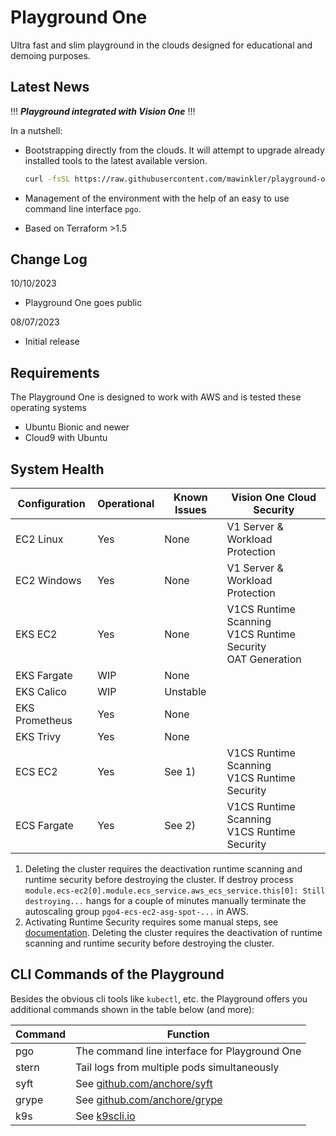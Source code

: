 # Playground One

Ultra fast and slim playground in the clouds designed for educational and demoing purposes.

## Latest News

!!! ***Playground integrated with Vision One*** !!!

In a nutshell:

- Bootstrapping directly from the clouds. It will attempt to upgrade already installed tools to the latest available version.  

  ```sh
  curl -fsSL https://raw.githubusercontent.com/mawinkler/playground-one/main/bin/pgo | bash && exit
  ```

- Management of the environment with the help of an easy to use command line interface `pgo`.
- Based on Terraform >1.5

## Change Log

10/10/2023

- Playground One goes public

08/07/2023

- Initial release

## Requirements

The Playground One is designed to work with AWS and is tested these operating systems

- Ubuntu Bionic and newer
- Cloud9 with Ubuntu

## System Health

Configuration | Operational | Known Issues | Vision One Cloud Security
------------- | ----------- | ------------ | ----------------------------------------------------------------
EC2 Linux     | Yes         | None         | V1 Server & Workload Protection
EC2 Windows   | Yes         | None         | V1 Server & Workload Protection
EKS EC2       | Yes         | None         | V1CS Runtime Scanning<br>V1CS Runtime Security<br>OAT Generation
EKS Fargate   | WIP         | None         |
EKS Calico    | WIP         | Unstable     |
EKS Prometheus| Yes         | None         |
EKS Trivy     | Yes         | None         |
ECS EC2       | Yes         | See 1)       | V1CS Runtime Scanning<br>V1CS Runtime Security
ECS Fargate   | Yes         | See 2)       | V1CS Runtime Scanning<br>V1CS Runtime Security

1) Deleting the cluster requires the deactivation runtime scanning and runtime security before destroying the cluster. If destroy process `module.ecs-ec2[0].module.ecs_service.aws_ecs_service.this[0]: Still destroying...` hangs for a couple of minutes manually terminate the autoscaling group `pgo4-ecs-ec2-asg-spot-...` in AWS.
2) Activating Runtime Security requires some manual steps, see [documentation](https://docs.trendmicro.com/en-us/enterprise/trend-vision-one/cloudsecurityoperati/about-container-secu/next-steps/containerinventory/ecs-fargate-deployme/ecs-fargate-add.aspx). Deleting the cluster requires the deactivation of runtime scanning and runtime security before destroying the cluster.

## CLI Commands of the Playground

Besides the obvious cli tools like `kubectl`, etc. the Playground offers you additional commands shown in the table below (and more):

Command | Function
------- | --------
pgo | The command line interface for Playground One
stern | Tail logs from multiple pods simultaneously
syft | See [github.com/anchore/syft](https://github.com/anchore/syft)
grype | See [github.com/anchore/grype](https://github.com/anchore/grype)
k9s | See [k9scli.io](https://k9scli.io/)
